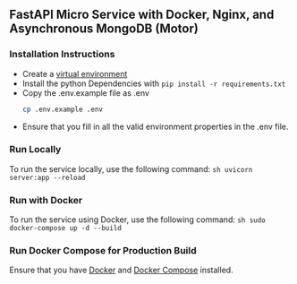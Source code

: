 ## FastAPI Micro Service with Docker, Nginx, and Asynchronous MongoDB (Motor)

###  Installation Instructions

- Create a [virtual environment](https://docs.python.org/3/library/venv.html)
- Install the python Dependencies with `pip install -r requirements.txt`
- Copy the .env.example file as .env
    ```sh
    cp .env.example .env
    ```
- Ensure that you fill in all the valid environment properties in the .env file.


### Run Locally
To run the service locally, use the following command:
    ```sh
    uvicorn server:app --reload
    ```

### Run with Docker
To run the service using Docker, use the following command:
    ```sh
    sudo docker-compose up -d --build   
    ```

### Run Docker Compose for Production Build
Ensure that you have [Docker]((https://docs.docker.com/engine/install)) and [Docker Compose](https://docs.docker.com/compose/install/) installed.

